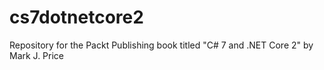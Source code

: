 # cs7dotnetcore2
Repository for the Packt Publishing book titled "C# 7 and .NET Core 2" by Mark J. Price
